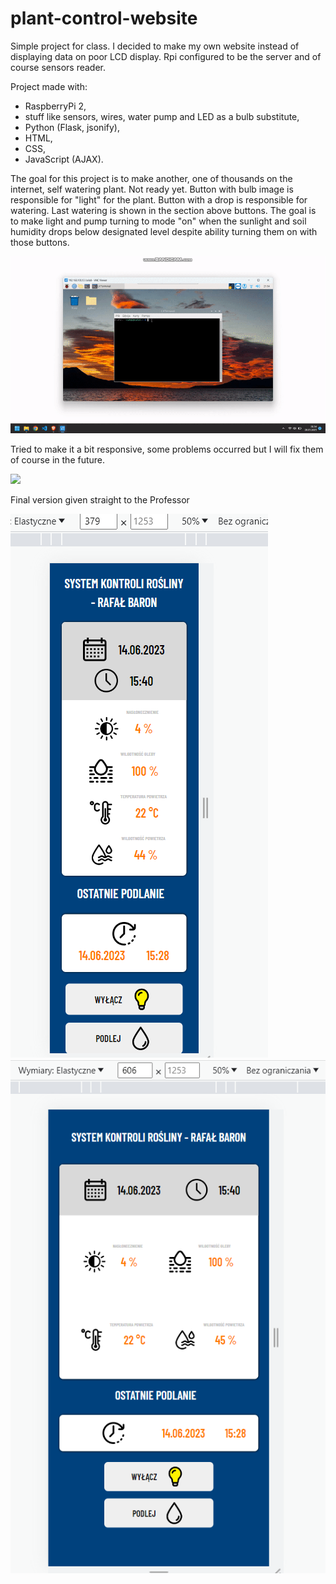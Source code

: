 # plant-control-website

Simple project for class. I decided to make my own website instead of displaying data on poor LCD display.
Rpi configured to be the server and of course sensors reader.

Project made with:
 - RaspberryPi 2, 
 - stuff like sensors, wires, water pump and LED as a bulb substitute,
 - Python (Flask, jsonify), 
 - HTML, 
 - CSS,
 - JavaScript (AJAX).

The goal for this project is to make another, one of thousands on the internet, self watering plant. 
Not ready yet. Button with bulb image is responsible for "light" for the plant. Button with a drop is
responsible for watering. Last watering is shown in the section above buttons. The goal is to make light
and pump turning to mode "on" when the sunlight and soil humidity drops below designated level despite ability turning 
them on with those buttons.

![](https://github.com/rafalBaron/plant-control-website/blob/main/plant.gif)

Tried to make it a bit responsive, some problems occurred but I will fix them of course in the future.

![](https://github.com/rafalBaron/plant-control-website/blob/main/plant2.gif)

Final version given straight to the Professor

![](https://github.com/rafalBaron/plant-control-website/blob/main/resp.png) ![](https://github.com/rafalBaron/plant-control-website/blob/main/respo2.png)
